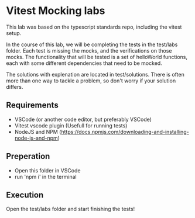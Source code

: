 # Vitest Mocking labs
This lab was based on the typescript standards repo, including the vitest setup.

In the course of this lab, we will be completing the tests in the test/labs folder. Each test is missing the mocks, and the verifications on those mocks.
The functionality that will be tested is a set of helloWorld functions, each with some different dependencies that need to be mocked. 

The solutions with explenation are located in test/solutions. There is often more than one way to tackle a problem, so don't worry if your solution differs. 

## Requirements
- VSCode (or another code editor, but preferably VSCode)
- Vitest vscode plugin (Usefull for running tests)
- NodeJS and NPM (https://docs.npmjs.com/downloading-and-installing-node-js-and-npm)

## Preperation
- Open this folder in VSCode
- run 'npm i' in the terminal

## Execution
Open the test/labs folder and start finishing the tests!
